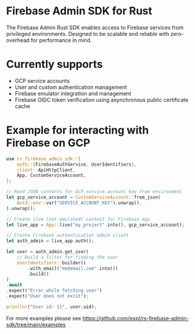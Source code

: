 # Firebase Admin SDK for Rust
The Firebase Admin Rust SDK enables access to Firebase services from privileged environments. Designed to be scalable and reliable with zero-overhead for performance in mind.

# Currently supports
* GCP service accounts
* User and custom authentication management
* Firebase emulator integration and management
* Firebase OIDC token verification using asynchronous public certificate cache

# Example for interacting with Firebase on GCP
```rust
use rs_firebase_admin_sdk::{
    auth::{FirebaseAuthService, UserIdentifiers},
    client::ApiHttpClient,
    App, CustomServiceAccount,
};

// Read JSON contents for GCP service account key from environment
let gcp_service_account = CustomServiceAccount::from_json(
    &std::env::var("SERVICE_ACCOUNT_KEY").unwrap(),
).unwrap();

// Create live (not emulated) context for Firebase app
let live_app = App::live("my_project".into(), gcp_service_account);

// Create Firebase authentication admin client
let auth_admin = live_app.auth();

let user = auth_admin.get_user(
    // Build a filter for finding the user
    UserIdentifiers::builder()
        .with_email("me@email.com".into())
        .build()
)
.await
.expect("Error while fetching user")
.expect("User does not exist");

println!("User id: {}", user.uid);
```

For more examples please see https://github.com/expl/rs-firebase-admin-sdk/tree/main/examples